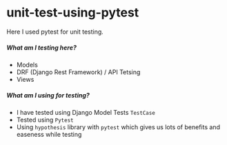 # unit-test-using-pytest
Here I used pytest for unit testing.

##### What am I testing here?
  - Models
  - DRF (Django Rest Framework) / API Tetsing
  - Views
  
  
##### What am I using for testing?
  - I have tested using Django Model Tests `TestCase`
  - Tested using `Pytest`
  - Using `hypothesis` library with `pytest` which gives us lots of benefits and easeness while testing
  
 
